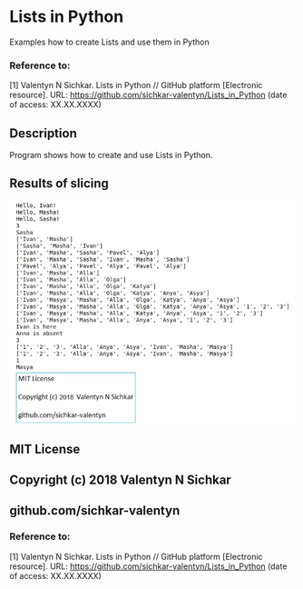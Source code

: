 # Lists in Python
Examples how to create Lists and use them in Python

### Reference to:
[1] Valentyn N Sichkar. Lists in Python // GitHub platform [Electronic resource]. URL: https://github.com/sichkar-valentyn/Lists_in_Python (date of access: XX.XX.XXXX)

## Description
Program shows how to create and use Lists in Python.

## Results of slicing
![Lists_in_Python](images/Lists_in_Python.png)

## MIT License
## Copyright (c) 2018 Valentyn N Sichkar
## github.com/sichkar-valentyn
### Reference to:
[1] Valentyn N Sichkar. Lists in Python // GitHub platform [Electronic resource]. URL: https://github.com/sichkar-valentyn/Lists_in_Python (date of access: XX.XX.XXXX)
